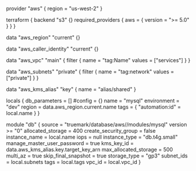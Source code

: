 provider "aws" {
  region = "us-west-2"
}

terraform {
  backend "s3" {}
  required_providers {
    aws = {
      version = ">= 5.0"
    }
  }
}

data "aws_region" "current" {}

data "aws_caller_identity" "current" {}

data "aws_vpc" "main" {
  filter {
    name   = "tag:Name"
    values = ["services"]
  }
}

data "aws_subnets" "private" {
  filter {
    name   = "tag:network"
    values = ["private"]
  }
}

data "aws_kms_alias" "key" {
  name = "alias/shared"
}

locals {
  db_parameters = []
  #config = {}
  name   = "mysql"
  environment = "dev"
  region = data.aws_region.current.name
  tags = {
    "automation:id"  = local.name
  }
}

module "db" {
  source              = "truemark/database/aws//modules/mysql"
  version             >= "0"
  allocated_storage            = 400
  create_security_group        = false
  instance_name                = local.name
  iops                         = null
  instance_type                = "db.t4g.small"
  manage_master_user_password  = true
  kms_key_id                   = data.aws_kms_alias.key.target_key_arn
  max_allocated_storage        = 500
  multi_az                     = true
  skip_final_snapshot          = true
  storage_type                 = "gp3"
  subnet_ids                   = local.subnets
  tags                         = local.tags
  vpc_id                       = local.vpc_id
}

